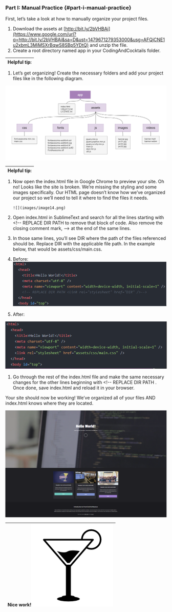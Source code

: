 ### Part I: Manual Practice {#part-i-manual-practice}

First, let’s take a look at how to manually organize your project files.

1.  Download the assets at [http://bit.ly/2bVHBAi](https://www.google.com/url?q=http://bit.ly/2bVHBAi&sa=D&ust=1479671279353000&usg=AFQjCNE1u2xbmL3MiMSXrBqwS8SBp5YDtQ) and unzip the file. 
2.  Create a root directory named app in your CodingAndCocktails folder.

| Helpful tip: |
| --- |

1.  Let’s get organizing! Create the necessary folders and add your project files like in the following diagram.

![](images/image06.png)

| Helpful tip: |
| --- |

1.  Now open the index.html file in Google Chrome to preview your site. Oh no! Looks like the site is broken. We’re missing the styling and some images specifically. Our HTML page doesn’t know how we’ve organized our project so we’ll need to tell it where to find the files it needs.

        ![](images/image14.png)

1.  Open index.html in SublimeText and search for all the lines starting with &lt;!-- REPLACE DIR PATH  to remove that block of code. Also remove the closing comment mark, --&gt; at the end of the same lines.
2.  In those same lines, you’ll see  DIR where the path of the files referenced should be. Replace DIR with the applicable file path. In the example below, that would be assets/css/main.css.

1.  Before:![](images/image02.png)
2.  After:

![](images/image01.png)

1.  Go through the rest of the index.html file and make the same necessary changes for the other lines beginning with  &lt;!-- REPLACE DIR PATH . Once done, save index.html and reload it in your browser.

Your site should now be working! We’ve organized all of your files AND index.html knows where they are located.

![](images/image10.png)

| Nice work!![](images/image11.png) |
| --- |